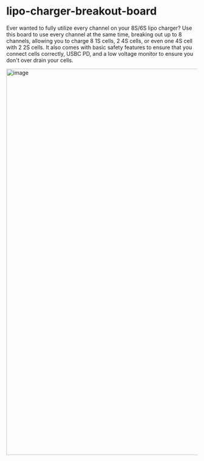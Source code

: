 # lipo-charger-breakout-board
Ever wanted to fully utilize every channel on your 8S/6S lipo charger? Use this board to use every channel at the same time, breaking out up to 8 channels, allowing you to charge 8 1S cells, 2 4S cells, or even one 4S cell with 2 2S cells. It also comes with basic safety features to ensure that you connect cells correctly, USBC PD, and a low voltage monitor to ensure you don't over drain your cells.

<img width="1236" height="1019" alt="image" src="https://github.com/user-attachments/assets/8d6f8095-c6e5-4b18-9249-13e60ad8d01b" />
